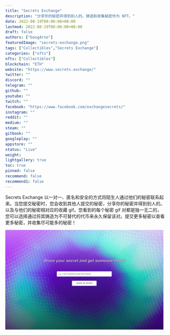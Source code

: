 ```yaml
---
title: "Secrets Exchange"
description: "分享你的秘密并得到别人的。铸造和收集秘密作为 NFT。"
date: 2022-08-19T00:00:00+08:00
lastmod: 2022-08-19T00:00:00+08:00
draft: false
authors: ["boogArno"]
featuredImage: "secrets-exchange.png"
tags: ["Collectibles","Secrets Exchange"]
categories: ["nfts"]
nfts: ["Collectibles"]
blockchain: "ETH"
website: "https://www.secrets.exchange/"
twitter: ""
discord: ""
telegram: ""
github: ""
youtube: ""
twitch: ""
facebook: "https://www.facebook.com/exchangesecrets/"
instagram: ""
reddit: ""
medium: ""
steam: ""
gitbook: ""
googleplay: ""
appstore: ""
status: "Live"
weight: 
lightgallery: true
toc: true
pinned: false
recommend: false
recommend1: false
---
```

Secrets Exchange 以一对一、匿名和安全的方式将陌生人通过他们的秘密联系起来。当您提交秘密时，您会收到其他人提交的秘密，分享你的秘密并得到别人的。以及与他们的秘密相对应的收藏 gif。您看到的每个秘密 gif 对都是独一无二的，您可以选择通过将其铸造为不可替代的代币来永久保留该对。提交更多秘密以查看更多秘密，并收集尽可能多的秘密！

![secretsexchange-dapp-collectibles-ethereum-image1-500x315_7a0e3e1a4084dc8a67b744e868f5a426](secretsexchange-dapp-collectibles-ethereum-image1-500x315_7a0e3e1a4084dc8a67b744e868f5a426.png)

